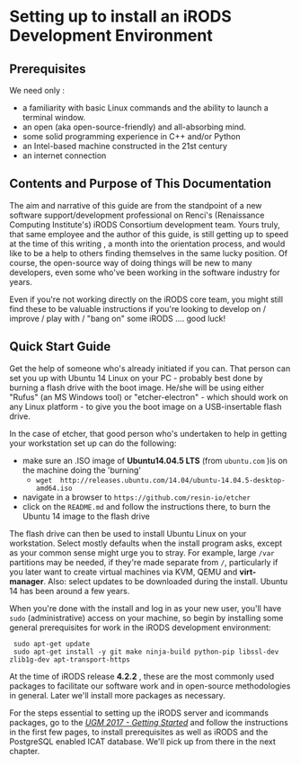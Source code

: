 # Setting up to install an iRODS Development Environment 

Prerequisites
-------------

We need only :

* a familiarity with basic Linux commands and the ability to launch a terminal window.
* an open (aka open-source-friendly) and all-absorbing mind. 
* some solid programming experience in C++  and/or Python
* an Intel-based machine constructed in the 21st century 
* an internet connection
 
Contents and Purpose of This Documentation
----------
The aim and narrative of this guide are from the standpoint of a new software support/development professional on Renci's (Renaissance Computing Institute's) iRODS Consortium development team.  Yours truly, that same employee and the author of this guide, is still getting up to speed at the time of this writing , a month into the orientation process, and would like to be a help to others finding themselves in the same lucky position. Of course, the open-source way of doing things will be new to many developers, even some who've been working in the software industry for years.

Even if you're not working directly on the iRODS core team, you might still find these to be valuable instructions if you're looking to develop on / improve / play with / "bang on" some iRODS .... good luck!

Quick Start Guide
-----------------
Get the help of someone who's already initiated if you can. That person can set you up with Ubuntu 14 Linux on your PC - probably best done by burning a flash drive with the boot image. He/she will be using either "Rufus" (an MS Windows tool) or "etcher-electron" - which should work on any Linux platform - to give you the boot image on a USB-insertable flash drive.

In the case of etcher, that good person who's undertaken to help in getting your workstation set up can do the following:
* make sure an .ISO image of **Ubuntu14.04.5 LTS** (from `ubuntu.com` )is on the machine doing the 'burning'
    - `wget  http://releases.ubuntu.com/14.04/ubuntu-14.04.5-desktop-amd64.iso `
* navigate in a browser to `https://github.com/resin-io/etcher`
* click on the `README.md` and follow the instructions there, to burn the Ubuntu 14 image to the flash drive

The flash drive can then be used to install Ubuntu Linux on your workstation. Select mostly defaults when the install program asks, except as your common sense might urge you to stray. For example, large `/var` partitions may be needed, if they're made separate from `/`, particularly if you later want to create virtual machines via KVM, QEMU and **virt-manager**. Also:  select updates to be downloaded during the install.  Ubuntu 14 has been around a few years.

When you're done with the install and log in as your new user, you'll have `sudo` (administrative) access on your machine, so begin by installing some general prerequisites for work in the iRODS development environment:
```
 sudo apt-get update
 sudo apt-get install -y git make ninja-build python-pip libssl-dev zlib1g-dev apt-transport-https
```

At the time of iRODS release **4.2.2** , these are the most commonly used packages to facilitate our software work and in open-source methodologies in general. Later we'll install more packages as necessary.

For the steps essential to setting up the iRODS server and icommands packages, go to the  [*UGM 2017 - Getting Started*](http://slides.com/irods/ugm2017-getting-started) and follow the instructions in the first few pages, to install prerequisites as well as iRODS and the PostgreSQL enabled ICAT database. We'll pick up from there in the next chapter.
